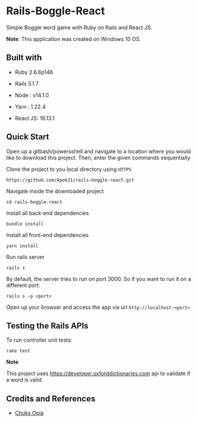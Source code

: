 # Rails-Boggle-React

Simple Boggle word game with Ruby on Rails and React JS.

**Note**: This application was created on Windows 10 OS.


## Built with

- Ruby 2.6.6p146

- Rails 5.1.7

- Node : v14.1.0 

- Yarn : 1.22.4

- React JS: 16.13.1

## Quick Start

Open up a gitbash/powersshell and navigate to a location where you would like to download this project.
Then, enter the given commands sequentially

Clone the project to you local directory using `HTTPS`

```
https://github.com/Apok21/rails-boggle-react.git
```

Navigate inside the downloaded project

```
cd rails-boggle-react
```
Install all back-end dependencies

```
bundle install
```

Install all front-end dependencies

```
yarn install
```

Run rails server

```
rails s
```

By default,  the server tries to run on port 3000.
So if you want to run it on a different port:

```
rails s -p <port>
```

Open up your browser and access the app via url `http://localhost:<port>`

## Testing the Rails APIs

To run controller unit tests:

```
rake test
```

**Note**

This project uses https://developer.oxforddictionaries.com  api to validate if a word is valid.

## Credits and References
- [Chuks Opia](https://www.digitalocean.com/community/tutorials/how-to-set-up-a-ruby-on-rails-project-with-a-react-frontend)
